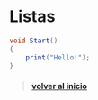 # Listas

```csharp
void Start()
{
    print("Hello!");  
}
```

> #### [volver al inicio](..\README.md)
